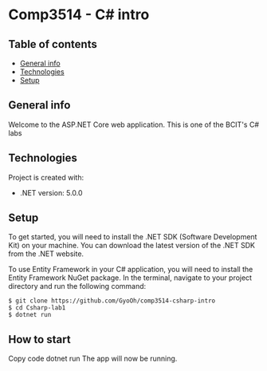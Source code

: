 # Comp3514 - C# intro

## Table of contents

- [General info](#general-info)
- [Technologies](#technologies)
- [Setup](#setup)

## General info
Welcome to the ASP.NET Core web application.
This is one of the BCIT's C# labs

## Technologies

Project is created with:

- .NET version: 5.0.0


## Setup

To get started, you will need to install the .NET SDK (Software Development Kit) on your machine. 
You can download the latest version of the .NET SDK from the .NET website.

To use Entity Framework in your C# application, you will need to install the Entity Framework NuGet package. 
In the terminal, navigate to your project directory and run the following command:

```
$ git clone https://github.com/GyoOh/comp3514-csharp-intro
$ cd Csharp-lab1
$ dotnet run
```

## How to start

Copy code
dotnet run
The app will now be running.
